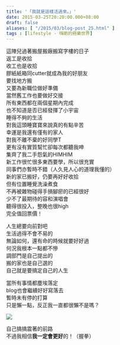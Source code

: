 ```yaml
---
title: '「我就是這樣活過來。」'
date: 2015-03-25T20:20:00.000+08:00
draft: false
aliases: [ "/2015/03/blog-post_25.html" ]
tags : [lifestyle - 嗨啲的極樂世界]
---
```


這陣兒過著搬屋搬廠搬寫字樓的日子  
返工是收拾  
收工也是收拾  
膠紙紙箱同cutter就成為我的好朋友  
要找地方搬  
又要為新職位做好準備  
當然舊工作也要做好交接  
所有東西都在兩個星期內完成  
也不知道是否已經發揮了小宇宙  
睡得不夠的生活  
對我這頭睡寶寶來說真的有點辛苦  
幸運是我還有僅有的家人  
對我不離不棄的好同學T  
更有沒有實質幫忙卻每次都聽我呻  
集齊了我二手怨氣的HIMHIM  
新工作很忙很多東西要學，所以很充實  
同事們亦暫時不錯（人久見人心的道理我懂的）  
新的家已搬好，仍要再好好收拾  
但有位置睡覺洗澡煮食  
不再被雜物碰得手損腳瘀的已經很好  
少不了最期待的容和演唱會  
聽得很投入，整晚也很high  
完全值回票價！  
  
人生總要向前對吧  
生活過得不會不易的  
無論如何，還有命的時候就要好好過  
何況我根本一點都不慘  
調部門是自己提出的  
搬的家也是自己選的  
自己就是要搞定自己的人生  
  
當所有事情都塵埃落定  
blog也會繼續好好寫落去  
暫時未有停的打算  
只是懶一點，反正我一直都很懶不是嗎？  

[![](https://farm9.staticflickr.com/8754/16693986128_fefb8279fa_z.jpg)](https://farm9.staticflickr.com/8754/16693986128_fefb8279fa_z.jpg)

自己搞搞震著的前路  
不過我相信**我一定會更好**的！（握拳）